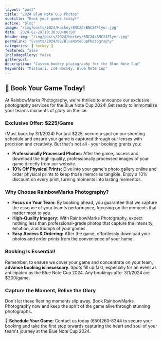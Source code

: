 ```yaml
---
layout: "post"
title: "2024 Blue Note Cup Photos"
subtitle: "Book your games today!"
active: "blog"
image: "/img/posts/2024/Hockey/BNC24/BNC24Flyer.jpg"
date: '2024-02-28T10:30:00+00:00'
header-img: "/img/posts/2024/Hockey/BNC24/BNC24Flyer.jpg"
permalink: "Events/2024/02/BlueNoteCupPhotography"
categories: [ hockey ]
featured: false
includegallery: false
galleryurl: 
description: "Custom hockey photography for the Blue Note Cup"
keywords: "Missouri, Ice Hockey, Blue Note Cup"
---
```

## 📸 Book Your Game Today!

At RainbowMarks Photography, we're thrilled to announce our exclusive photography services for the Blue Note Cup 2024! Get ready to immortalize your team's moments of glory on the ice. 

### **Exclusive Offer: $225/Game**

(Must book by 3/1/2024) For just $225, secure a spot on our shooting schedule and ensure your game is captured through our lenses with precision and creativity. But that's not all - your booking grants you:

- **Professionally Processed Photos:** After the game, access and download the high-quality, professionally processed images of your game directly from our website. 
- **10% Off Physical Prints:** Dive into your game's photo gallery online and order physical prints to keep those memories tangible. Enjoy a 10% discount on every print, turning moments into lasting mementos.

### **Why Choose RainbowMarks Photography?**

- **Focus on Your Team:** By booking ahead, you guarantee that we capture the essence of your team's performance, focusing on the moments that matter most to you.
- **High-Quality Imagery:** With RainbowMarks Photography, expect nothing less than professional-grade photos that capture the intensity, emotion, and triumph of your games.
- **Easy Access & Ordering:** After the game, effortlessly download your photos and order prints from the convenience of your home.

### **Booking Is Essential!**

Remember, to ensure we cover your game and concentrate on your team, **advance booking is necessary**. Spots fill up fast, especially for an event as anticipated as the Blue Note Cup 2024. Any bookings after 3/1/2024 are $300/game. 

### **Capture the Moment, Relive the Glory**

Don't let these fleeting moments slip away. Book RainbowMarks Photography now and keep the spirit of the game alive through stunning photographs.

📅 **Schedule Your Game:** Contact us today (650)260-8344 to secure your booking and take the first step towards capturing the heart and soul of your team's journey at the Blue Note Cup 2024.

